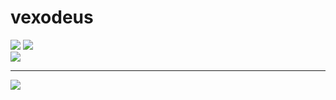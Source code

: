 # vexodeus
![](https://github-readme-stats.vercel.app/api?username=vexodeus&theme=material-palenight&hide_border=true&include_all_commits=true&count_private=true)
![](https://github-readme-streak-stats.herokuapp.com/?user=vexodeus&theme=material-palenight&hide_border=true)<br/>
![](https://github-readme-stats.vercel.app/api/top-langs/?username=vexodeus&theme=material-palenight&hide_border=true&include_all_commits=true&count_private=true&layout=compact)

---
[![](https://visitcount.itsvg.in/api?id=vexodeus&icon=2&color=12)](https://visitcount.itsvg.in)


